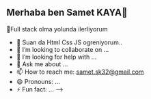 ## Merhaba ben Samet KAYA👋
🔭Full stack olma yolunda ilerliyorum
- 🌱 Suan da Html Css JS ogreniyorum..
- 👯 I’m looking to collaborate on ...
- 🤔 I’m looking for help with ...
- 💬 Ask me about ...
- 📫 How to reach me: samet.sk32@gmail.com
- 😄 Pronouns: ...
- ⚡ Fun fact: ...
-->
